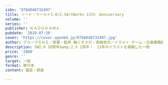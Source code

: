 ```yaml
---
isbn: '9784040732497'
title: ソード・ワールド2.0/2.5ArtWorks 11th　Anniversary
volume: ''
series: ''
publisher: ＫＡＤＯＫＡＷＡ
pubdate: '2019-07-20'
cover: 'https://cover.openbd.jp/9784040732497.jpg'
author: グループＳＮＥ／原著・監修 輪くすさが・真嶋杏次／イラスト ゲーム・企画書籍編集部／編集
description: SW2.0 10周年&amp;2.5 1周年！　11年のイラストを凝縮した一冊
price: '2800'
genre: ''
target: 一般
format: 単行本
content: 諸芸・娯楽

---
```

